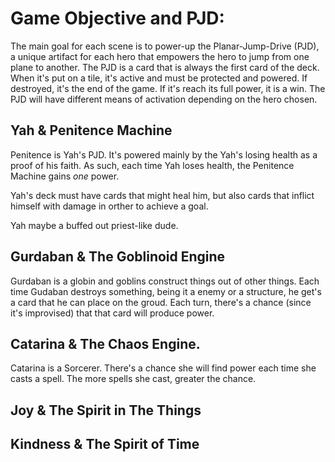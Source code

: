 # Game Objective and PJD:

The main goal for each scene is to power-up the Planar-Jump-Drive (PJD), a unique artifact for each hero that empowers the hero to jump from one plane to another.
The PJD is a card that is always the first card of the deck. When it's put on a tile, it's active and must be protected and powered. If destroyed, it's the end of the game. If it's reach its full power, it is a win.
The PJD will have different means of activation depending on the hero chosen.

## Yah & Penitence Machine

Penitence is Yah's PJD. It's powered mainly by the Yah's losing health as a proof of his faith. As such, each time Yah loses health, the Penitence Machine gains *one* power.

Yah's deck must have cards that might heal him, but also cards that inflict himself with damage in orther to achieve a goal.

Yah maybe a buffed out priest-like dude.

## Gurdaban & The Goblinoid Engine

Gurdaban is a globin and goblins construct things out of other things. Each time Gudaban destroys something, being it a enemy or a structure, he get's a card that he can place on the groud. Each turn, there's a chance (since it's improvised) that that card will produce power.

## Catarina & The Chaos Engine.

Catarina is a Sorcerer. There's a chance she will find power each time she casts a spell. The more spells she cast, greater the chance.

## Joy & The Spirit in The Things

## Kindness & The Spirit of Time
